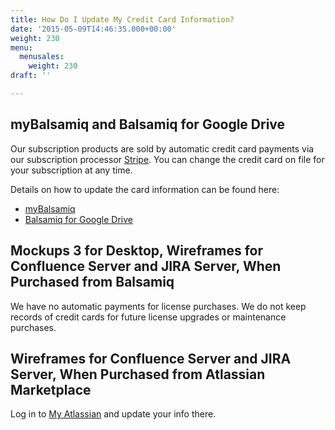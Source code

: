 ```yaml
---
title: How Do I Update My Credit Card Information?
date: '2015-05-09T14:46:35.000+00:00'
weight: 230
menu:
  menusales:
    weight: 230
draft: ''

---
```


## myBalsamiq and Balsamiq for Google Drive

Our subscription products are sold by automatic credit card payments via our subscription processor [Stripe](https://stripe.com/). You can change the credit card on file for your subscription at any time.

Details on how to update the card information can be found here:

*   [myBalsamiq](/sales/mybsubscriptions/#updating-your-credit-card-or-invoice-information)
*   [Balsamiq for Google Drive](/sales/gdrivesubscription/#updating-your-credit-card-or-invoice-information)

## Mockups 3 for Desktop, Wireframes for Confluence Server and JIRA Server, When Purchased from Balsamiq

We have no automatic payments for license purchases. We do not keep records of credit cards for future license upgrades or maintenance purchases.

## Wireframes for Confluence Server and JIRA Server, When Purchased from Atlassian Marketplace

Log in to [My Atlassian](https://my.atlassian.com/product) and update your info there.
